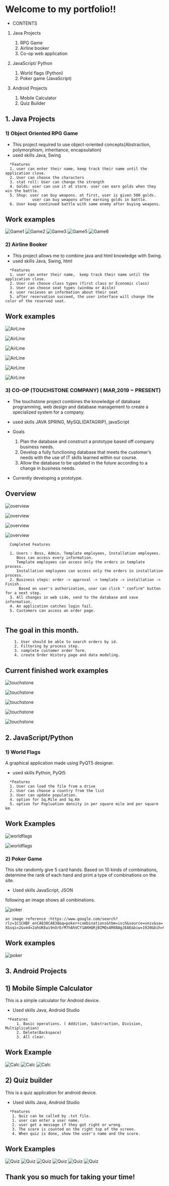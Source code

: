 # Welcome to my portfolio!!

+ CONTENTS

1. Java Projects
    1) RPG Game
    2) Airline booker
    3) Co-op web application
    

2. JavaScript/ Python
      1) World flags (Python)
      2) Poker game (JavaScript)
      
3. Android Projects
    1) Mobile Calculator
    2) Quiz Builder



## 1. Java Projects
### 1) Object Oriented RPG Game

  + This project required to use object-oriented concepts(Abstraction, polymorphism, inheritance, encapsulation)
  + used skills
    Java, Swing
```  
  *Features
  1. user can enter their name, keep track their name until the application close.
  2. User can choose the characters
  3. stat roll: User can change the strength 
  4. Golds: user can use it at store. user can earn golds when they win the battle.
  5. Shop: user can buy weapons. at first, user is given 500 golds.
            user can buy weapons after earning golds in battle.
  6. User keep continued battle with same enemy after buying weapons.
```    
## Work examples
![Game1](/images/RPGgame.PNG)
![Game2](/images/RPGgame1.PNG)
![Game3](/images/RPGgame2.PNG)
![Game5](/images/RPGgame4.PNG)
![Game6](/images/RPGgame5.PNG)


### 2) Airline Booker

 + This project allows me to combine java and html knowledge with Swing.
 + used skills
   Java, Swing, html
```    
  *Features
  1. user can enter their name,  keep track their name until the application close.
  2. User can choose class types (first class or Economic class)
  3. User can choose seat types (window or Aisle)
  4. user recieves an information about their seat 
  5. after reservation succeed, the user interface will change the color of the reserved seat.
```
  
  ## Work examples
  
  ![AirLine](/images/AirLineBooker.PNG)
  
  ![AirLine](/images/AirLineBooker2.PNG)
  
  ![AirLine](/images/AirLineBooker3.PNG)
  
  ![AirLine](/images/AirLineBooker4.PNG)
  
  ![AirLine](/images/AirLineBooker5.PNG)
  
  ![AirLine](/images/AirLineBooke-6.PNG)
  

### 3) CO-OP (TOUCHSTONE COMPANY) ( MAR,2019 ~ PRESENT)
   + The touchstone project combines the knowledge of database programming, 
   web design and database management to create a specialized system for a company. 
   
   + used skills
    JAVA SPRING, MySQL(DATAGRIP), javaScript
    
   + Goals  
      1. Plan the database and construct a prototype based off company business needs. 
      2. Develop a fully functioning database that meets the customer’s needs with the use of IT skills learned within our course. 
      3. Allow the database to be updated in the future according to a change in business needs. 

+ Currently developing a prototype.

## Overview
  
   ![overview](/images/TOUCHSTONE-overview1.PNG)
   
   ![overview](/images/TOUCHSTONE-overview2.PNG)
   
   ![overview](/images/TOUCHSTONE-overview3.PNG)
   
   ![overview](/images/TOUCHSTONE-overview4.PNG)
   
 
  ```
    Completed Features
    
    1. Users : Boss, Admin, Template employees, Installation employees.
       Boss can access every information.
       Template employees can access only the orders in template process.
       Installation employees can access only the orders in installation process.
    2. Business steps: order -> approval -> template -> installation -> Finish.
        Based on user's authorization, user can click " confirm" button for a next step.
    3. All changes in web side, send to the database and save information. 
    4. An application catches login fail.
    5. Customers can access an order page.
    
```
## The goal in this month.

```
    1. User should be able to search orders by id.
    2. Filtering by process step.
    3. complete customer order form.
    4. create Order History page and data modeling. 
```

## Current finished work examples
 
 
   ![touchstone](/images/TOUCHSTONE-LOGIN.PNG)
   
   ![touchstone](/images/TOUCHSTONE-LOGINerorr.PNG)
   
   ![touchstone](/images/TOUCHSTONE.PNG)
   
   ![touchstone](/images/TOUCHSTONE-template.PNG)
   
   ![touchstone](/images/TOUCHSTONE-installation.PNG)
   
## 2. JavaScript/Python

### 1) World Flags
  A graphical application made using PyQT5 designer.
 + used skills
   Python, PyQt5
```    
  *Features
  1. User can load the file from a drive
  2. User can choose a country from the list
  3. User can update population.
  4. option for Sq.Mile and Sq.Km
  5. option for Popluation density in per square mile and per square km
```
## Work Examples
  
  ![worldflags](/images/worldflags12.PNG)
  
  ![worldflags](/images/worldflags1.PNG)
  
  
### 2) Poker Game 
 This site randomly give 5 card hands. Based on 10 kinds of combinations, determine the rank of each hand and 
 print a type of combinations on the site.
  * Used skills
  JavaScript, JSON
 
 following an image shows all combinations.
 
 
 ![poker](/images/pokercombination.jpg)
 ```
 an image reference :https://www.google.com/search?rlz=1C1CHBF_enCA838CA838&q=poker+combinations&tbm=isch&source=univ&sa=
 X&sqi=2&ved=2ahUKEwi9nOrErM7hAhVCY1AKHQRjBIMQsAR6BAgJEAE&biw=1920&bih=937#imgrc=boUgmAvtTVUJpM:
 ```
## Work examples

  ![poker](/images/pokerscore.PNG)
 
## 3. Android Projects
 
## 1) Mobile Simple Calculator
   This is a simple calculator for Android device.
   * Used skills
      Java, Android Studio
      
 ```
  *Features
      1. Basic operations. ( Addition, Substraction, Division, Multiplication)
      2. Delete(Backspace)
      3. All clear.
 ```     
      
      
## Work Example
   ![Calc](/images/Calc1.png)
   ![Calc](/images/Calc-2.png)
   ![Calc](/images/Calc-3.png)
   
   
## 2) Quiz builder
  This is a quiz application for android device.
   * Used skills
      Java, Android Studio
```   
  *Features
   1. Quiz can be called by .txt file.
   1. user can enter a user name.
   2. user get a message if they got right or wrong.
   3. The score is counted on the right top of the screen.
   4. When quiz is done, show the user's name and the score.
```  
      
## Work Examples
  ![Quiz](/images/quiz1.png)
  ![Quiz](/images/quiz-2.png)
  ![Quiz](/images/quiz-3.png)
  ![Quiz](/images/quiz-4.png)
  ![Quiz](/images/quiz-5.png)
  ![Quiz](/images/quiz-6.png)


 
## Thank you so much for taking your time!  
